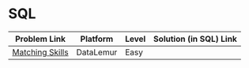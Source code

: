 # SQL

| Problem Link | Platform | Level | Solution (in SQL) Link |
| --- | --- | --- | --- |
| [Matching Skills](https://datalemur.com/questions/matching-skills) | DataLemur | Easy

